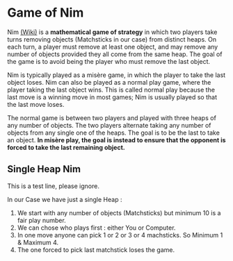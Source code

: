 
# Game of Nim

Nim [(Wiki)](https://en.wikipedia.org/wiki/Nim) is a **mathematical game of strategy** in which two players take turns removing objects (Matchsticks in our case)
from distinct heaps. On each turn, a player must remove at least one object, and may remove any number of objects
provided they all come from the same heap. The goal of the game is to avoid being the player who must remove the
last object.

Nim is typically played as a misère game, in which the player to take the last object loses. Nim can also be
played as a normal play game, where the player taking the last object wins. This is called normal play because
the last move is a winning move in most games; Nim is usually played so that the last move loses.

The normal game is between two players and played with three heaps of any number of objects. The two players
alternate taking any number of objects from any single one of the heaps. The goal is to be the last to take an
object. **In misère play, the goal is instead to ensure that the opponent is forced to take the last remaining object.**

## Single Heap Nim

This is a test line, please ignore.

In our Case we have just a single Heap :

  1. We start with any number of objects (Matchsticks) but minimum 10 is a fair play number.
  2. We can chose who plays first : either You or Computer.
  3. In one move anyone can pick 1 or 2 or 3 or 4 machsticks. So Minimum 1 & Maximum 4.
  4. The one forced to pick last matchstick loses the game.
